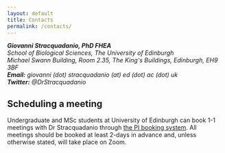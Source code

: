 ```yaml
---
layout: default
title: Contacts
permalink: /contacts/
---
```


<address>
<strong>Giovanni Stracquadanio, PhD FHEA</strong>
<br/>
School of Biological Sciences, The University of Edinburgh
<br/>
Michael Swann Building, Room 2.35, The King's Buildings, Edinburgh, EH9 3BF
<br/>
</address>
<address>
<strong>Email:</strong> giovanni (dot) stracquadanio (at) ed (dot) ac (dot) uk
<br/>
<strong>Twitter:</strong> &#64;DrStracquadanio
<br/>
</address>

<h2>Scheduling a meeting</h2>

Undergraduate and MSc students at University of Edinburgh can book 1-1
meetings with Dr Stracquadanio through <a
href="https://calendly.com/dr-stracquadanio/pi-meeting">the PI
booking system</a>. All meetings should be booked at least 2-days in advance
and, unless otherwise stated, will take place on Zoom. 
